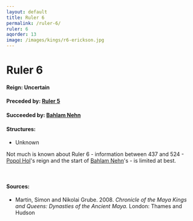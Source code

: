 ```yaml
---
layout: default
title: Ruler 6
permalink: /ruler-6/
ruler: 6
aqorder: 13
image: /images/kings/r6-erickson.jpg
---
```


# Ruler 6

#### <strong>Reign:</strong> Uncertain
#### <strong>Preceded by:</strong> <a href="{{site.baseurl}}/ruler-5">Ruler 5</a>
#### <strong>Succeeded by:</strong> <a href="{{site.baseurl}}/bahlam-nehn">Bahlam Nehn</a>
#### <strong>Structures:</strong>
<ul>
<li>Unknown</li>
</ul>

Not much is known about Ruler 6 - information between 437 and 524 - <a href="{{site.baseurl}}/popol-hol/">Popol Hol</a>'s reign and the start of <a href="{{site.baseurl}}/bahlam-nehn/">Bahlam Nehn</a>'s - is limited at best.

<br>

#### <strong>Sources:</strong>
<ul>
<li>Martin, Simon and Nikolai Grube. 2008. <cite>Chronicle of the Maya Kings and
    Queens: Dynasties of the Ancient Maya.</cite> London: Thames and Hudson</li>
</ul>
